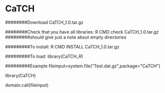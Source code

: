 # CaTCH

########Download CaTCH_1.0.tar.gz 

########Check that you have all libraries:
R CMD check CaTCH_1.0.tar.gz
#########should give just a note about empty directories

#########To install:
R CMD INSTALL CaTCH_1.0.tar.gz 

#########To load:
library(CaTCH_R)

#########Example
fileinput=system.file("Test.dat.gz",package="CaTCH")

library(CaTCH)

domain.call(fileinput)
